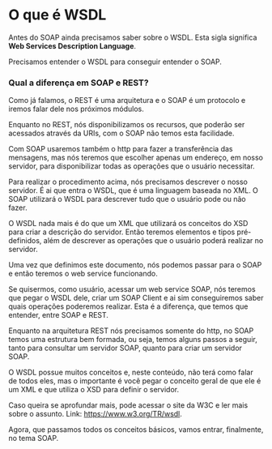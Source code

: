 # O que é WSDL

Antes do SOAP ainda precisamos saber sobre o WSDL. Esta sigla significa **Web Services Description Language**.

Precisamos entender o WSDL para conseguir entender o SOAP.

### Qual a diferença em SOAP e REST?

Como já falamos, o REST é uma arquitetura e o SOAP é um protocolo e iremos falar dele nos próximos módulos.

Enquanto no REST, nós disponibilizamos os recursos, que poderão ser acessados através da URIs, com o SOAP não temos esta facilidade.

Com SOAP usaremos também o http para fazer a transferência das mensagens, mas nós teremos que escolher apenas um endereço, em nosso servidor, para disponibilizar todas as operações que o usuário necessitar.

Para realizar o procedimento acima, nós precisamos descrever o nosso servidor. É ai que entra o WSDL, que é uma linguagem baseada no XML. O SOAP utilizará o WSDL para descrever tudo que o usuário pode ou não fazer.

O WSDL nada mais é do que um XML que utilizará os conceitos do XSD para criar a descrição do servidor. Então teremos elementos e tipos pré-definidos, além de descrever as operações que o usuário poderá realizar no servidor.

Uma vez que definimos este documento, nós podemos passar para o SOAP e então teremos o web service funcionando.

Se quisermos, como usuário, acessar um web service SOAP, nós teremos que pegar o WSDL dele, criar um SOAP Client e ai sim conseguiremos saber quais operações poderemos realizar. Esta é a diferença, que temos que entender, entre SOAP e REST.

Enquanto na arquitetura REST nós precisamos somente do http, no SOAP temos uma estrutura bem formada, ou seja, temos alguns passos a seguir, tanto para consultar um servidor SOAP, quanto para criar um servidor SOAP.

O WSDL possue muitos conceitos e, neste conteúdo, não terá como falar de todos eles, mas o importante é você pegar o conceito geral de que ele é um XML e que utiliza o XSD para definir o servidor.

Caso queira se aprofundar mais, pode acessar o site da W3C e ler mais sobre o assunto. Link: <https://www.w3.org/TR/wsdl>.

Agora, que passamos todos os conceitos básicos, vamos entrar, finalmente, no tema SOAP.